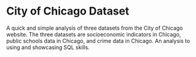 # City of Chicago Dataset

A quick and simple analysis of three datasets from the City of Chicago website. The three datasets are socioeconomic indicators in Chicago, public schools
data in Chicago, and crime data in Chicago. An analysis to using and showcasing SQL skills.
